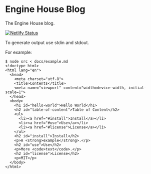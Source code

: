 # Engine House Blog

The Engine House blog.

[![Netlify Status](https://api.netlify.com/api/v1/badges/f64b575a-550f-4645-8535-9916a973ac95/deploy-status)](https://app.netlify.com/sites/pedantic-lewin-8625f2/deploys)

To generate output use stdin and stdout.

For example:

```shell
$ node src < docs/example.md
<!doctype html>
<html lang="en">
  <head>
    <meta charset="utf-8">
    <title>Contents</title>
    <meta name="viewport" content="width=device-width, initial-scale=1">
  </head>
  <body>
    <h1 id="hello-world">Hello World</h1>
    <h2 id="table-of-content">Table of Content</h2>
    <ul>
      <li><a href="#install">Install</a></li>
      <li><a href="#use">Use</a></li>
      <li><a href="#license">License</a></li>
    </ul>
    <h2 id="install">Install</h2>
    <p>A <strong>example</strong>.</p>
    <h2 id="use">Use</h2>
    <p>More <code>text</code>.</p>
    <h2 id="license">License</h2>
    <p>MIT</p>
  </body>
</html>
